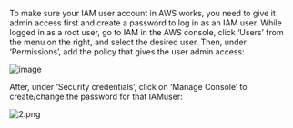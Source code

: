 To make sure your IAM user account in AWS works, you need to give it
admin access first and create a password to log in as an IAM user.
While logged in as a root user, go to IAM in the AWS console, click
‘Users’ from the menu on the right, and select the desired user.
Then, under ‘Permissions’, add the policy that gives the user admin access:

![image](1.png)

After, under ‘Security credentials’, click on ‘Manage Console’ to
create/change the password for that IAMuser:

![2.png](2.png)



